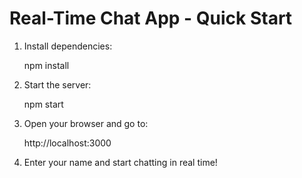 # Real-Time Chat App - Quick Start

1. Install dependencies:

    npm install

2. Start the server:

    npm start

3. Open your browser and go to:

    http://localhost:3000

4. Enter your name and start chatting in real time!

